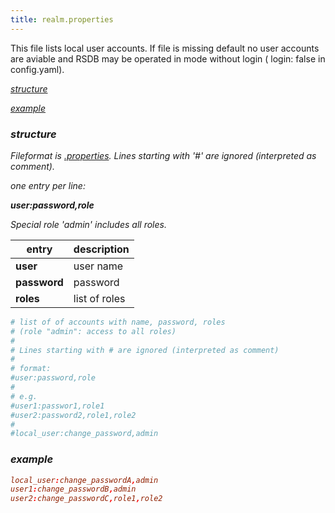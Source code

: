 ```yaml
---
title: realm.properties
---
```


This file lists local user accounts. If file is missing default no user accounts are aviable and RSDB may be operated in mode without login ( login: false in config.yaml).

[<i class="fa fa-arrow-right"/> structure](#structure)

[<i class="fa fa-arrow-right"/> example](#example)

### structure

Fileformat is [.properties](https://en.wikipedia.org/wiki/.properties). Lines starting with '#' are ignored (interpreted as comment).

one entry per line:

**user:password,role**

Special role 'admin' includes all roles.

| entry | description |
| ------------- | ------------- |
| **user**  | user name  |
| **password**  | password |
| **roles**  | list of roles  |

~~~ conf
# list of of accounts with name, password, roles
# (role "admin": access to all roles)
#
# Lines starting with # are ignored (interpreted as comment)
#
# format:
#user:password,role
#
# e.g.
#user1:passwor1,role1
#user2:password2,role1,role2
#
#local_user:change_password,admin
~~~

### example
~~~  conf
local_user:change_passwordA,admin
user1:change_passwordB,admin
user2:change_passwordC,role1,role2  
~~~